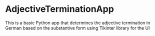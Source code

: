 # AdjectiveTerminationApp
This is a basic Python app that determines the adjective termination in German based on the substantive form using Tikinter library for the UI
